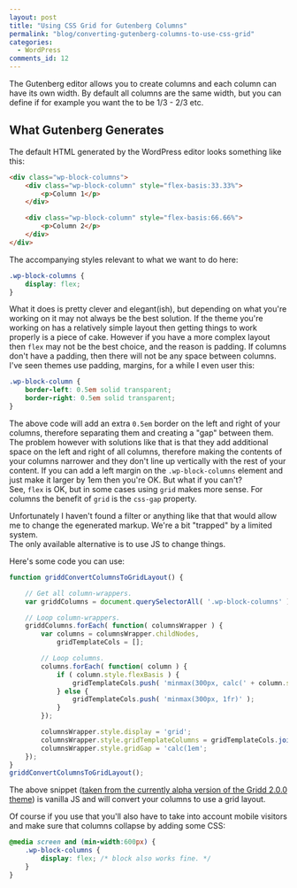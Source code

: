 ```yaml
---
layout: post
title: "Using CSS Grid for Gutenberg Columns"
permalink: "blog/converting-gutenberg-columns-to-use-css-grid"
categories:
  - WordPress
comments_id: 12
---
```


The Gutenberg editor allows you to create columns and each column can have its own width. By default all columns are the same width, but you can define if for example you want the to be 1/3 - 2/3 etc.

## What Gutenberg Generates

The default HTML generated by the WordPress editor looks something like this:

```html
<div class="wp-block-columns">
    <div class="wp-block-column" style="flex-basis:33.33%">
        <p>Column 1</p>
    </div>

    <div class="wp-block-column" style="flex-basis:66.66%">
        <p>Column 2</p>
    </div>
</div>
```

The accompanying styles relevant to what we want to do here:

```css
.wp-block-columns {
    display: flex;
}
```

What it does is pretty clever and elegant(ish), but depending on what you're working on it may not always be the best solution. If the theme you're working on has a relatively simple layout then getting things to work properly is a piece of cake. However if you have a more complex layout then `flex` may not be the best choice, and the reason is padding. If columns don't have a padding, then there will not be any space between columns. I've seen themes use padding, margins, for a while I even user this:

```css
.wp-block-column {
    border-left: 0.5em solid transparent;
    border-right: 0.5em solid transparent;
}
```
The above code will add an extra `0.5em` border on the left and right of your columns, therefore separating them and creating a "gap" between them. The problem however with solutions like that is that they add additional space on the left and right of all columns, therefore making the contents of your columns narrower and they don't line up vertically with the rest of your content. If you can add a left margin on the `.wp-block-columns` element and just make it larger by 1em then you're OK. But what if you can't?  
See, `flex` is OK, but in some cases using `grid` makes more sense. For columns the benefit of `grid` is the `css-gap` property.

Unfortunately I haven't found a filter or anything like that that would allow me to change the egenerated markup. We're a bit "trapped" by a limited system.  
The only available alternative is to use JS to change things.

Here's some code you can use:

```js
function griddConvertColumnsToGridLayout() {

    // Get all column-wrappers.
	var griddColumns = document.querySelectorAll( '.wp-block-columns' );

    // Loop column-wrappers.
	griddColumns.forEach( function( columnsWrapper ) {
		var columns = columnsWrapper.childNodes,
			gridTemplateCols = [];

        // Loop columns.
		columns.forEach( function( column ) {
			if ( column.style.flexBasis ) {
				gridTemplateCols.push( 'minmax(300px, calc(' + column.style.flexBasis + ' - 0.5em))'  );
			} else {
				gridTemplateCols.push( 'minmax(300px, 1fr)' );
			}
		});

		columnsWrapper.style.display = 'grid';
		columnsWrapper.style.gridTemplateColumns = gridTemplateCols.join( ' ' );
		columnsWrapper.style.gridGap = 'calc(1em';
	});
}
griddConvertColumnsToGridLayout();
```

The above snippet ([taken from the currently alpha version of the Gridd 2.0.0 theme](https://github.com/wplemon/gridd/blob/92fb296378481d17afd8a0e430414d4661ae7afb/assets/js/convert-columns-to-grid.js)) is vanilla JS and will convert your columns to use a grid layout.

Of course if you use that you'll also have to take into account mobile visitors and make sure that columns collapse by adding some CSS:

```css
@media screen and (min-width:600px) {
    .wp-block-columns {
        display: flex; /* block also works fine. */
    }
}
```